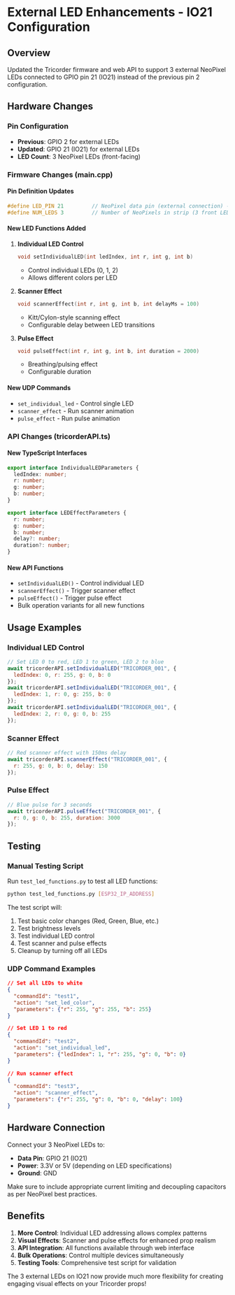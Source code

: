 # External LED Enhancements - IO21 Configuration

## Overview
Updated the Tricorder firmware and web API to support 3 external NeoPixel LEDs connected to GPIO pin 21 (IO21) instead of the previous pin 2 configuration.

## Hardware Changes

### Pin Configuration
- **Previous**: GPIO 2 for external LEDs
- **Updated**: GPIO 21 (IO21) for external LEDs  
- **LED Count**: 3 NeoPixel LEDs (front-facing)

### Firmware Changes (main.cpp)

#### Pin Definition Updates
```cpp
#define LED_PIN 21         // NeoPixel data pin (external connection) - IO21
#define NUM_LEDS 3         // Number of NeoPixels in strip (3 front LEDs)
```

#### New LED Functions Added
1. **Individual LED Control**
   ```cpp
   void setIndividualLED(int ledIndex, int r, int g, int b)
   ```
   - Control individual LEDs (0, 1, 2)
   - Allows different colors per LED

2. **Scanner Effect** 
   ```cpp
   void scannerEffect(int r, int g, int b, int delayMs = 100)
   ```
   - Kitt/Cylon-style scanning effect
   - Configurable delay between LED transitions

3. **Pulse Effect**
   ```cpp
   void pulseEffect(int r, int g, int b, int duration = 2000)
   ```
   - Breathing/pulsing effect
   - Configurable duration

#### New UDP Commands
- `set_individual_led` - Control single LED
- `scanner_effect` - Run scanner animation  
- `pulse_effect` - Run pulse animation

### API Changes (tricorderAPI.ts)

#### New TypeScript Interfaces
```typescript
export interface IndividualLEDParameters {
  ledIndex: number;
  r: number;
  g: number; 
  b: number;
}

export interface LEDEffectParameters {
  r: number;
  g: number;
  b: number;
  delay?: number;
  duration?: number;
}
```

#### New API Functions
- `setIndividualLED()` - Control individual LED
- `scannerEffect()` - Trigger scanner effect
- `pulseEffect()` - Trigger pulse effect
- Bulk operation variants for all new functions

## Usage Examples

### Individual LED Control
```javascript
// Set LED 0 to red, LED 1 to green, LED 2 to blue
await tricorderAPI.setIndividualLED("TRICORDER_001", {
  ledIndex: 0, r: 255, g: 0, b: 0
});
await tricorderAPI.setIndividualLED("TRICORDER_001", {
  ledIndex: 1, r: 0, g: 255, b: 0  
});
await tricorderAPI.setIndividualLED("TRICORDER_001", {
  ledIndex: 2, r: 0, g: 0, b: 255
});
```

### Scanner Effect
```javascript
// Red scanner effect with 150ms delay
await tricorderAPI.scannerEffect("TRICORDER_001", {
  r: 255, g: 0, b: 0, delay: 150
});
```

### Pulse Effect  
```javascript
// Blue pulse for 3 seconds
await tricorderAPI.pulseEffect("TRICORDER_001", {
  r: 0, g: 0, b: 255, duration: 3000
});
```

## Testing

### Manual Testing Script
Run `test_led_functions.py` to test all LED functions:

```bash
python test_led_functions.py [ESP32_IP_ADDRESS]
```

The test script will:
1. Test basic color changes (Red, Green, Blue, etc.)
2. Test brightness levels
3. Test individual LED control  
4. Test scanner and pulse effects
5. Cleanup by turning off all LEDs

### UDP Command Examples
```json
// Set all LEDs to white
{
  "commandId": "test1",
  "action": "set_led_color", 
  "parameters": {"r": 255, "g": 255, "b": 255}
}

// Set LED 1 to red
{
  "commandId": "test2",
  "action": "set_individual_led",
  "parameters": {"ledIndex": 1, "r": 255, "g": 0, "b": 0}
}

// Run scanner effect
{
  "commandId": "test3", 
  "action": "scanner_effect",
  "parameters": {"r": 255, "g": 0, "b": 0, "delay": 100}
}
```

## Hardware Connection

Connect your 3 NeoPixel LEDs to:
- **Data Pin**: GPIO 21 (IO21) 
- **Power**: 3.3V or 5V (depending on LED specifications)
- **Ground**: GND

Make sure to include appropriate current limiting and decoupling capacitors as per NeoPixel best practices.

## Benefits

1. **More Control**: Individual LED addressing allows complex patterns
2. **Visual Effects**: Scanner and pulse effects for enhanced prop realism  
3. **API Integration**: All functions available through web interface
4. **Bulk Operations**: Control multiple devices simultaneously
5. **Testing Tools**: Comprehensive test script for validation

The 3 external LEDs on IO21 now provide much more flexibility for creating engaging visual effects on your Tricorder props!
